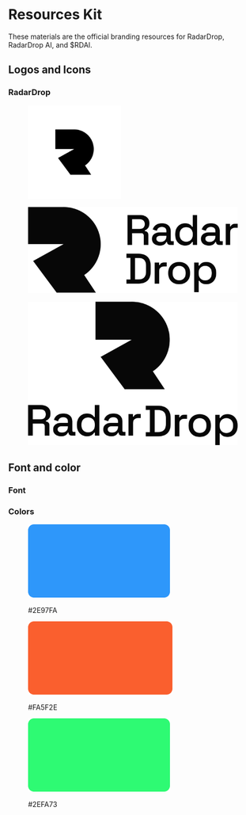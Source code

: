 # Resources Kit

These materials are the official branding resources for RadarDrop, RadarDrop AI, and $RDAI.

## Logos and Icons

### RadarDrop

<figure><img src="../.gitbook/assets/Instagram post - 4.png" alt="" width="188"><figcaption></figcaption></figure>

<figure><img src="../.gitbook/assets/RD_logotype1.svg" alt=""><figcaption></figcaption></figure>

<figure><img src="../.gitbook/assets/RD_logotype2.svg" alt=""><figcaption></figcaption></figure>

## Font and color

### Font



### Colors

<figure><img src="../.gitbook/assets/Frame 2371.png" alt=""><figcaption><p>#2E97FA</p></figcaption></figure>

<figure><img src="../.gitbook/assets/Frame 2372 (1).png" alt=""><figcaption><p>#FA5F2E</p></figcaption></figure>

<figure><img src="../.gitbook/assets/Frame 2373.png" alt=""><figcaption><p>#2EFA73</p></figcaption></figure>

